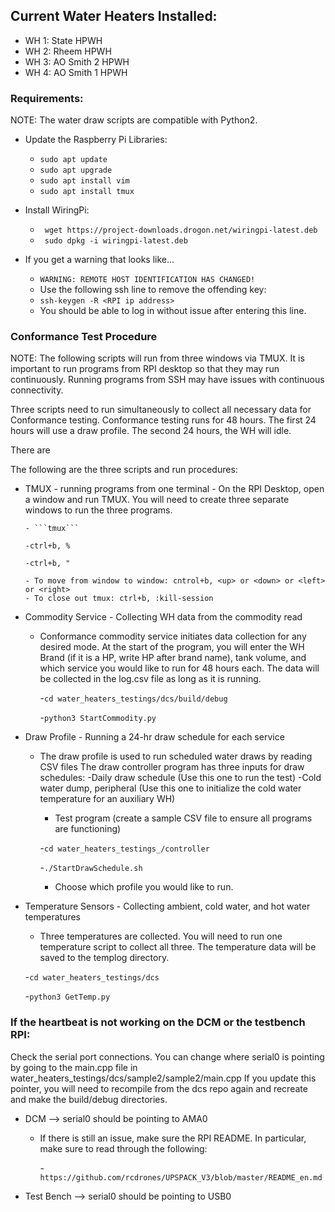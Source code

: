 ## Current Water Heaters Installed:
- WH 1: State HPWH
- WH 2: Rheem HPWH
- WH 3: AO Smith 2 HPWH
- WH 4: AO Smith 1 HPWH
### Requirements:
NOTE: The water draw scripts are compatible with Python2.

- Update the Raspberry Pi Libraries:
    - ```sudo apt update```
    - ```sudo apt upgrade```
    - ```sudo apt install vim```
    - ```sudo apt install tmux```

- Install WiringPi:
    - ``` wget https://project-downloads.drogon.net/wiringpi-latest.deb```
    - ``` sudo dpkg -i wiringpi-latest.deb```

- If you get a warning that looks like...
    - ```WARNING: REMOTE HOST IDENTIFICATION HAS CHANGED!```
    - Use the following ssh line to remove the offending key:
    - ```ssh-keygen -R <RPI ip address>```
    - You should be able to log in without issue after entering this line.

### Conformance Test Procedure
NOTE: The following scripts will run from three windows via TMUX.
It is important to run programs from RPI desktop so that they may
run continuously. Running programs from SSH may have issues with
continuous connectivity.

Three scripts need to run simultaneously to collect all necessary data
for Conformance testing. Conformance testing runs for 48 hours. The first
24 hours will use a draw profile. The second 24 hours, the WH will idle.

There are 

The following are the three scripts and run procedures:
- TMUX - running programs from one terminal
      - On the RPI Desktop, open a window and run TMUX. You will need to create three
      separate windows to run the three programs.

      - ```tmux```
  
      -ctrl+b, %
  
      -ctrl+b, "
  
      - To move from window to window: cntrol+b, <up> or <down> or <left> or <right>
      - To close out tmux: ctrl+b, :kill-session
  
- Commodity Service - Collecting WH data from the commodity read
    - Conformance commodity service initiates data collection for any desired mode.
    At the start of the program, you will enter the WH Brand (if it is a HP, write
    HP after brand name), tank volume, and which service you would like to run for
    48 hours each. The data will be collected in the log.csv file as long as it
    is running.
      
      -```cd water_heaters_testings/dcs/build/debug```
      
      -```python3 StartCommodity.py```
      
- Draw Profile - Running a 24-hr draw schedule for each service
    - The draw profile is used to run scheduled water draws by reading CSV files
    The draw controller program has three inputs for draw schedules:
      -Daily draw schedule (Use this one to run the test)
      -Cold water dump, peripheral (Use this one to initialize the cold water
      temperature for an auxiliary WH)
      - Test program (create a sample CSV file to ensure all programs are functioning)
      
      -```cd water_heaters_testings_/controller```
      
      -```./StartDrawSchedule.sh```
      
      - Choose which profile you would like to run.

- Temperature Sensors - Collecting ambient, cold water, and hot water temperatures
    - Three temperatures are collected. You will need to run one temperature script
    to collect all three. The temperature data will be saved to the templog directory.

    -```cd water_heaters_testings/dcs```
  
    -```python3 GetTemp.py```


### If the heartbeat is not working on the DCM or the testbench RPI:
Check the serial port connections. You can change where serial0 is pointing by
going to the main.cpp file in water_heaters_testings/dcs/sample2/sample2/main.cpp
If you update this pointer, you will need to recompile from the dcs repo again and recreate
and make the build/debug directories.

- DCM --> serial0 should be pointing to AMA0
  - If there is still an issue, make sure the RPI README. In particular,
  make sure to read through the following:

    -```https://github.com/rcdrones/UPSPACK_V3/blob/master/README_en.md```
    
- Test Bench --> serial0 should be pointing to USB0


